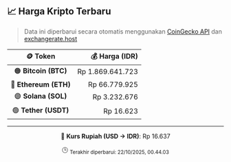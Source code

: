 

<!-- HARGA_KRIPTO -->
## 📈 Harga Kripto Terbaru

> Data ini diperbarui secara otomatis menggunakan [CoinGecko API](https://www.coingecko.com/) dan [exchangerate.host](https://exchangerate.host/)

<div align="center">

| 🪙 Token | 💰 Harga (IDR) |
|:------:|---------------:|
| 🟠 **Bitcoin (BTC)**   | Rp 1.869.641.723 |
| 🔵 **Ethereum (ETH)**  | Rp 66.779.925 |
| 🟣 **Solana (SOL)**    | Rp 3.232.676 |
| 🟢 **Tether (USDT)**   | Rp 16.623 |

---

💱 **Kurs Rupiah (USD → IDR)**: Rp 16.637

🕒 <sub>Terakhir diperbarui: 22/10/2025, 00.44.03</sub>

</div>
<!-- /HARGA_KRIPTO -->